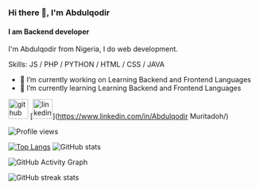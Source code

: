 ### Hi there 👋, I'm Abdulqodir
#### I am Backend developer
I'm Abdulqodir from Nigeria, I do web development.

Skills:  JS / PHP / PYTHON / HTML / CSS / JAVA

- 🔭 I’m currently working on Learning Backend and Frontend Languages 
- 🌱 I’m currently learning Learning Backend and Frontend Languages 


[<img src='https://cdn.jsdelivr.net/npm/simple-icons@3.0.1/icons/github.svg' alt='github' height='40'>](https://github.com/qoudri4re)  [<img src='https://cdn.jsdelivr.net/npm/simple-icons@3.0.1/icons/linkedin.svg' alt='linkedin' height='40'>](https://www.linkedin.com/in/Abdulqodir Muritadoh/)

![Profile views](https://gpvc.arturio.dev/qoudri4re)

[![Top Langs](https://github-readme-stats.vercel.app/api/top-langs/?username=qoudri4re)](https://github.com/anuraghazra/github-readme-stats) ![GitHub stats](https://github-readme-stats.vercel.app/api?username=qoudri4re&show_icons=true)  



![GitHub Activity Graph](https://activity-graph.herokuapp.com/graph?username=qoudri4re)  

  ![GitHub streak stats](https://github-readme-streak-stats.herokuapp.com/?user=qoudri4re)  




